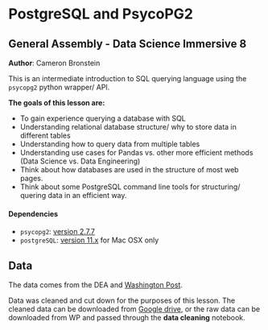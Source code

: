 # PostgreSQL and PsycoPG2
## General Assembly - Data Science Immersive 8
**Author**: Cameron Bronstein

This is an intermediate introduction to SQL querying language using the `psycopg2` python wrapper/ API.

**The goals of this lesson are:** 
- To gain experience querying a database with SQL
- Understanding relational database structure/ why to store data in different tables
- Understanding how to query data from multiple tables
- Understanding use cases for Pandas vs. other more efficient methods (Data Science vs. Data Engineering)
- Think about how databases are used in the structure of most web pages.
- Think about some PostgreSQL command line tools for structuring/ quering data in an efficient way.

#### Dependencies
- `psycopg2`: [version 2.7.7](http://initd.org/psycopg/docs/install.html#binary-install-from-pypi)
- `postgreSQL`: [version 11.x](https://postgresapp.com/) for Mac OSX only

## Data
The data comes from the DEA and [Washington Post](https://www.washingtonpost.com/graphics/2019/investigations/dea-pain-pill-database/?utm_term=.975ecc525b4b).

Data was cleaned and cut down for the purposes of this lesson. The cleaned data can be downloaded from [Google drive](https://drive.google.com/file/d/1PfOe6ERFgo1tJi_MkVePiJ2lOyBPON0c/view?usp=sharing), or the raw data can be downloaded from WP and passed through the **data cleaning** notebook.

